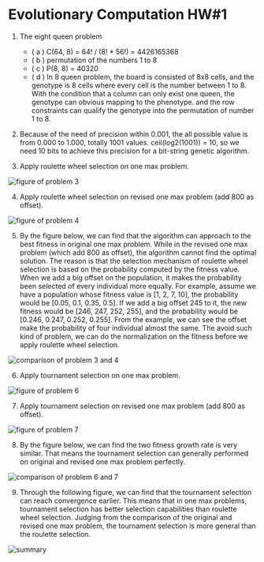 # Evolutionary Computation HW#1

1. The eight queen problem
   - ( a ) C(64, 8) = 64! / (8! * 56!) = 4426165368
   - ( b ) permutation of the numbers 1 to 8
   - ( c ) P(8, 8) = 40320
   - ( d ) In 8 queen problem, the board is consisted of 8x8 cells, and the genotype is 8 cells where every cell is the number between 1 to 8. With the condition that a column can only exist one queen, the genotype can obvious mapping to the phenotype. and the row constraints can qualify the genotype into the permutation of number 1 to 8.

2. Because of the need of precision within 0.001, the all possible value is from 0.000 to 1.000, totally 1001 values. ceil(log2(1001)) = 10, so we need 10 bits to achieve this precision for a bit-string genetic algorithm.

3. Apply roulette wheel selection on one max problem.

![figure of problem 3](img/3.png)


4. Apply roulette wheel selection on revised one max problem (add 800 as offset).

![figure of problem 4](img/4.png)

5. By the figure below, we can find that the algorithm can approach to the best fitness in original one max problem. While in the revised one max problem (which add 800 as offset), the algorithm cannot find the optimal solution. The reason is that the selection mechanism of roulette wheel selection is based on the probability computed by the fitness value. When we add a big offset on the population, it makes the probability been selected of every individual more equally. For example, assume we have a population whose fitness value is [1, 2, 7, 10], the probability would be [0.05, 0.1, 0.35, 0.5]. If we add a big offset 245 to it, the new fitness would be [246, 247, 252, 255], and the probability would be [0.246, 0.247, 0.252, 0.255]. From the example, we can see the offset make the probability of four individual almost the same. The avoid such kind of problem, we can do the normalization on the fitness before we apply roulette wheel selection.

![comparison of problem 3 and 4](img/3n4.png)

6. Apply tournament selection on one max problem.

![figure of problem 6](img/6.png)

7. Apply tournament selection on revised one max problem (add 800 as offset).

![figure of problem 7](img/7.png)

8. By the figure below, we can find the two fitness growth rate is very similar. That means the tournament selection can generally performed on original and revised one max problem perfectly.

![comparison of problem 6 and 7](img/6n7.png)

9. Through the following figure, we can find that the tournament selection can reach convergence earlier. This means that in one max problems, tournament selection has better selection capabilities than roulette wheel selection. Judging from the comparison of the original and revised one max problem, the tournament selection is more general than the roulette selection.

![summary](img/summary.png)
